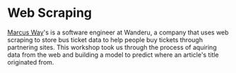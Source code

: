 **Web Scraping**
===================

[Marcus Way](https://twitter.com/marcus_way)'s is a software engineer at Wanderu, a company that uses web scraping to store bus ticket data to help people buy tickets through partnering sites. This workshop took us through the process of aquiring data from the web and building a model to predict where an article's title originated from.
